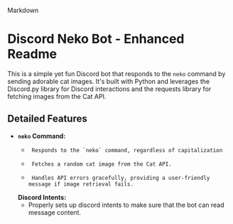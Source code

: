 Markdown

# Discord Neko Bot - Enhanced Readme

This is a simple yet fun Discord bot that responds to the `neko` command by sending adorable cat images. It's built with Python and leverages the Discord.py library for Discord interactions and the requests library for fetching images from the Cat API.

## Detailed Features

-   **`neko` Command:**
    -      Responds to the `neko` command, regardless of capitalization
    -      Fetches a random cat image from the Cat API.
    -      Handles API errors gracefully, providing a user-friendly message if image retrieval fails.

     **Discord Intents:**
    -   Properly sets up discord intents to make sure that the bot can read message content.


